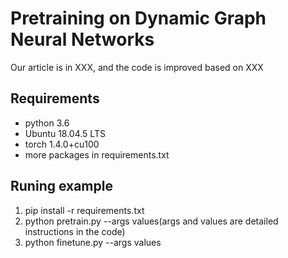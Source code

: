 # Pretraining on Dynamic Graph Neural Networks

Our article is in XXX, and the code is improved based on XXX

## Requirements

* python 3.6
* Ubuntu 18.04.5 LTS
* torch 1.4.0+cu100
* more packages in requirements.txt

## Runing example

1. pip install -r requirements.txt
2. python pretrain.py --args values(args and values are detailed instructions in the code)
3. python finetune.py --args values